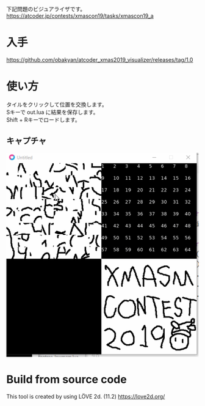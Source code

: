 下記問題のビジュアライザです。<br>
https://atcoder.jp/contests/xmascon19/tasks/xmascon19_a

# 入手

https://github.com/obakyan/atcoder_xmas2019_visualizer/releases/tag/1.0

# 使い方
タイルをクリックして位置を交換します。<br>
Sキーで out.lua に結果を保存します。<br>
Shift + Rキーでロードします。

## キャプチャ
<img src="https://github.com/obakyan/atcoder_xmas2019_visualizer/blob/master/test.gif" alt="capture">

# Build from source code

This tool is created by using LÖVE 2d. (11.2)
https://love2d.org/


